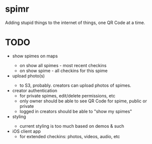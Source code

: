 spimr
=====

Adding stupid things to the internet of things, one QR Code at a time.

TODO
=====
<ul>
  <li>show spimes on maps</li>
  <ul>
    <li>on show all spimes - most recent checkins
    <li>on show spime - all checkins for this spime
  </ul>
  <li>upload photo(s)</li>
  <ul>
    <li>to S3, probably. creators can upload photos of spimes.</li>
  </ul>
  <li>creator authentication
  <ul>
    <li>for private spimes, edit/delete permissions, etc</li>
    <li>only owner should be able to see QR Code for spime, public or private</li>
    <li>logged in creators should be able to "show my spimes"</li>
  </ul>
  <li>styling</li>
  <ul>
    <li>current styling is too much based on demos & such</li>
  </ul>
  <li>iOS client app
  <ul>
    <li>for extended checkins: photos, videos, audio, etc</li>
  </ul>
</ul>
